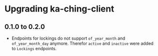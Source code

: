 # Upgrading ka-ching-client

## 0.1.0 to 0.2.0

* Endpoints for lockings do not support `of_year_month` and `of_year_month_day` anymore. Therefor `active` and `inactive` were added to `Lockings` endpoints.